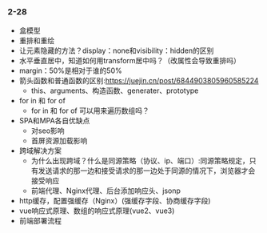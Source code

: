 
##

### 2-28
* 盒模型
* 重排和重绘
* 让元素隐藏的方法？display：none和visibility：hidden的区别
* 水平垂直居中，知道如何用transform居中吗？（改属性会导致重排吗）
* margin：50%是相对于谁的50%
* 箭头函数和普通函数的区别:https://juejin.cn/post/6844903805960585224
  * this、arguments、构造函数、generater、prototype
* for in 和 for of
  * for in 和 for of 可以用来遍历数组吗？
* SPA和MPA各自优缺点
  * 对seo影响
  * 首屏资源加载影响
* 跨域解决方案
  * 为什么出现跨域？什么是同源策略（协议、ip、端口）:同源策略规定，只有发送请求的那一边和接受请求的那一边处于同源的情况下，浏览器才会接受响应
  * 前端代理、Nginx代理、后台添加响应头、jsonp
* http缓存，配置强缓存（Nginx）(强缓存字段、协商缓存字段)
* vue响应式原理、数组的响应式原理(vue2、vue3)
* 前端部署流程


